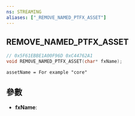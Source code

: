 ```yaml
---
ns: STREAMING
aliases: ["_REMOVE_NAMED_PTFX_ASSET"]
---
```

## REMOVE_NAMED_PTFX_ASSET

```c
// 0x5F61EBBE1A00F96D 0xC44762A1
void REMOVE_NAMED_PTFX_ASSET(char* fxName);
```

```
assetName = For example "core"  
```

## 參數
* **fxName**: 

